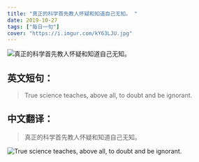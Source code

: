 ```yaml
---
title: "真正的科学首先教人怀疑和知道自己无知。 "
date: 2019-10-27
tags: ["每日一句"]
cover: "https://i.imgur.com/kY63LJU.jpg"
---
```


![真正的科学首先教人怀疑和知道自己无知。 ](https://i.imgur.com/sRnqs64.jpg)

## 英文短句：
> True science teaches, above all, to doubt and be ignorant.

<!--more-->

## 中文翻译：
> 真正的科学首先教人怀疑和知道自己无知。 

![True science teaches, above all, to doubt and be ignorant.](https://i.imgur.com/rb5s9Ts.jpg)

